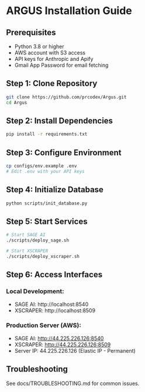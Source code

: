 # ARGUS Installation Guide

## Prerequisites
- Python 3.8 or higher
- AWS account with S3 access
- API keys for Anthropic and Apify
- Gmail App Password for email fetching

## Step 1: Clone Repository
```bash
git clone https://github.com/prcodex/Argus.git
cd Argus
```

## Step 2: Install Dependencies
```bash
pip install -r requirements.txt
```

## Step 3: Configure Environment
```bash
cp configs/env.example .env
# Edit .env with your API keys
```

## Step 4: Initialize Database
```bash
python scripts/init_database.py
```

## Step 5: Start Services
```bash
# Start SAGE AI
./scripts/deploy_sage.sh

# Start XSCRAPER
./scripts/deploy_xscraper.sh
```

## Step 6: Access Interfaces

### Local Development:
- SAGE AI: http://localhost:8540
- XSCRAPER: http://localhost:8509

### Production Server (AWS):
- SAGE AI: http://44.225.226.126:8540
- XSCRAPER: http://44.225.226.126:8509
- Server IP: 44.225.226.126 (Elastic IP - Permanent)

## Troubleshooting
See docs/TROUBLESHOOTING.md for common issues.
